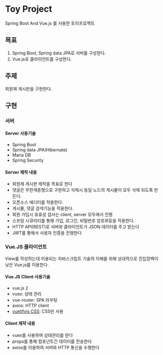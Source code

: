 # Toy Project

Spring Boot And Vue.js 를 사용한 토이프로젝트

## 목표

1. Spring Boot, Spring data JPA로 서버를 구성한다.
2. Vue.js로 클라이언트를 구성한다.

## 주제

회원제 게시판을 구현한다.

## 구현

### 서버

#### Server 사용기술

- Spring Boot
- Spring data JPA(Hibernate)
- Maria DB
- Spring Security

#### Server 제작 내용

- 회원제 게시판 제작을 목표로 한다
- 댓글은 무한계층형으로 구현하고 삭제시 동일 노드의 게시물이 모두 삭제 되도록 만든다.
- 오픈소스 에디터를 적용한다.
- 게시물, 댓글 검색기능을 적용한다.
- 회원 가입시 유효성 검사는 client, server 모두에서 진행
- 스프링 시큐리티를 통해 가입, 로그인, 비밀번호 암호화등을 적용한다.
- HTTP API(REST)로 서버와 클라이언트가 JSON 데이터를 주고 받는다
- JWT를 통해서 사용자 인증을 진행한다

### Vue.JS 클라이언트

View를 작성하는데 이용되는 자바스크립트 기술의 이해를 위해 상대적으로 진입장벽이 낮은 Vue.js를 이용한다.


#### Vue.JS Client 사용기술

- vue.js 2
- vuex: 상태 관리
- vue-router: SPA 라우팅
- axios: HTTP client
- [vuetifyjs CSS](https://vuetifyjs.com/ko/): CSS만 사용


#### Client 제작 내용

- vuex를 사용하여 상태관리를 한다
- props를 통해 컴포넌트간 데이터를 전송한다
- axios를 이용하여 서버와 HTTP 통신을 수행한다
